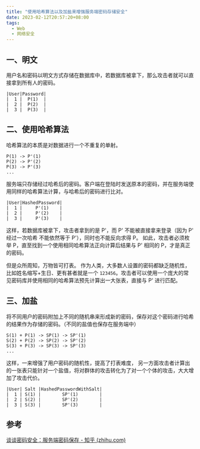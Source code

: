 ```yaml
---
title: "使用哈希算法以及加盐来增强服务端密码存储安全"
date: 2023-02-12T20:57:20+08:00
tags: 
  - Web
  - 网络安全
---
```

## 一、明文

用户名和密码以明文方式存储在数据库中，若数据库被拿下，那么攻击者就可以直接拿到所有人的密码。

```
|User|Password|
|  1 |  P(1)  |
|  2 |  P(2)  |
|  3 |  P(3)  |
```

## 二、使用哈希算法

哈希算法的本质是对数据进行一个不重复的单射。

```
P(1) -> P'(1)
P(2) -> P'(2)
P(3) -> P'(3)
...
```

服务端只存储经过哈希后的密码。客户端在登陆时发送原本的密码，并在服务端使用同样的哈希算法计算，与哈希后的密码进行比对。

```
|User|HashedPassword|
|  1 |     P'(1)    |
|  2 |     P'(2)    |
|  3 |     P'(3)    |
```

这样，若数据库被拿下，攻击者拿到的是 P'，而 P' 不能被直接拿来登录（因为 P' 经过一次哈希 不能依然等于 P'），同时也不能反向求得 P。
如此，攻击者必须枚举 P，直至找到一个使用相同哈希算法正向计算后结果与 P' 相同的 P，才是真正的密码。

但是众所周知，万物皆可打表。
作为人类，大多数人设置的密码都缺乏随机性，比如姓名缩写+生日、更有甚者就是一个 `123456`。攻击者可以使用一个庞大的常见密码库并使用相同的哈希算法预先计算出一大张表，直接与 P' 进行匹配。

## 三、加盐

将不同用户的密码附加上不同的随机串来形成新的密码，保存对这个密码进行哈希的结果作为存储的密码。（不同的盐值也保存在服务端中）

```
S(1) + P(1) -> SP(1) -> SP'(1)
S(2) + P(2) -> SP(2) -> SP'(2)
S(3) + P(3) -> SP(3) -> SP'(3)
...
```

这样，一来增强了用户密码的随机性，提高了打表难度，
另一方面攻击者计算出的一张表只能针对一个盐值，将对群体的攻击转化为了对一个个体的攻击，大大增加了攻击代价。

```
|User| Salt |HashedPasswordWithSalt|
|  1 | S(1) |        SP'(1)        |
|  2 | S(2) |        SP'(2)        |
|  3 | S(3) |        SP'(3)        |
```

## 参考

[谈谈密码安全：服务端密码保存 - 知乎 (zhihu.com)](https://zhuanlan.zhihu.com/p/20407064)